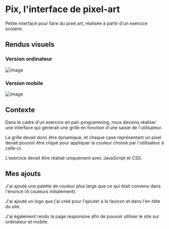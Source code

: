 # Pix, l'interface de pixel-art
Petite interface pour faire du pixel art, réalisée à partir d'un exercice scolaire.

## Rendus visuels

### Version ordinateur
![image](https://github.com/Gwendoline-Pinault/pixel-art/assets/129307228/688ec9c5-9b80-468e-87f2-814e4328b062)

### Version mobile
![image](https://github.com/Gwendoline-Pinault/pixel-art/assets/129307228/1aa47d26-3d78-415e-b6cf-c95a4f05d1b9)

## Contexte
Dans le cadre d'un exercice en pair-programming, nous devions réaliser une interface qui générait une grille en fonction d'une saisie de l'utilisateur.

La grille devait donc être dynamique, et chaque case représentant un pixel devait pouvoir être cliqué pour appliquer la couleur choisie par l'utilisateur à celle-ci.

L'exercice devait être réalisé uniquement avec JavaScript et CSS.

## Mes ajouts

J'ai ajouté une palette de couleur plus large que ce qui était convenu dans l'énoncé (4 couleurs initialement).

J'ai ajouté un logo que j'ai créé pour l'ajouter à la favicon et dans l'en-tête du site.

J'ai également rendu la page responsive afin de pouvoir utiliser le site sur ordinateur et mobile.
